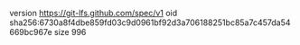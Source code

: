 version https://git-lfs.github.com/spec/v1
oid sha256:6730a8f4dbe859fd03c9d0961bf92d3a706188251bc85a7c457da54669bc967e
size 996
